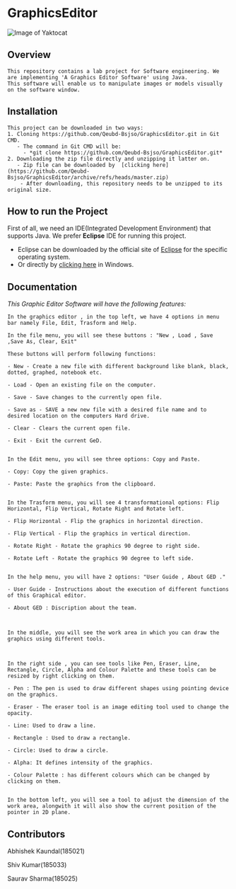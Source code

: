 # GraphicsEditor
![Image of Yaktocat](/images/backgrounds/notebook.png)
## Overview
```
This repository contains a lab project for Software engineering. We are implementing 'A Graphics Editor Software' using Java.
This software will enable us to manipulate images or models visually on the software window. 
```


## Installation
```
This project can be downloaded in two ways:
1. Cloning https://github.com/Qeubd-Bsjso/GraphicsEditor.git in Git CMD.
   - The command in Git CMD will be:
     - *git clone https://github.com/Qeubd-Bsjso/GraphicsEditor.git*
2. Downloading the zip file directly and unzipping it latter on.
   - Zip file can be downloaded by  [clicking here](https://github.com/Qeubd-Bsjso/GraphicsEditor/archive/refs/heads/master.zip)
    - After downloading, this repository needs to be unzipped to its original size.
```    

## How to run the Project

First of all, we need an IDE(Integrated Development Environment) that supports Java.
We prefer **Eclipse** IDE for running this project.
- Eclipse can be downloaded by the official site of [Eclipse](https://www.eclipse.org) for the specific operating system.
- Or directly by [clicking here](https://www.eclipse.org/downloads/download.php?file=/oomph/epp/2021-03/R/eclipse-inst-jre-win64.exe) in Windows.

## Documentation
*This Graphic Editor Software will have the following features:*
```
In the graphics editor , in the top left, we have 4 options in menu bar namely File, Edit, Trasform and Help.

In the file menu, you will see these buttons : "New , Load , Save ,Save As, Clear, Exit" 

These buttons will perform following functions:

- New - Create a new file with different background like blank, black, dotted, graphed, notebook etc.

- Load - Open an existing file on the computer.

- Save - Save changes to the currently open file.

- Save as - SAVE a new new file with a desired file name and to desired location on the computers Hard drive.

- Clear - Clears the current open file.

- Exit - Exit the current GeD.


In the Edit menu, you will see three options: Copy and Paste.

- Copy: Copy the given graphics.

- Paste: Paste the graphics from the clipboard.


In the Trasform menu, you will see 4 transformational options: Flip Horizontal, Flip Vertical, Rotate Right and Rotate left.

- Flip Horizontal - Flip the graphics in horizontal direction.

- Flip Vertical - Flip the graphics in vertical direction.
 
- Rotate Right - Rotate the graphics 90 degree to right side.

- Rotate Left - Rotate the graphics 90 degree to left side.


In the help menu, you will have 2 options: "User Guide , About GED ."

- User Guide - Instructions about the execution of different functions of this Graphical editor.

- About GED : Discription about the team.



In the middle, you will see the work area in which you can draw the graphics using different tools.



In the right side , you can see tools like Pen, Eraser, Line, Rectangle, Circle, Alpha and Colour Palette and these tools can be resized by right clicking on them.

- Pen : The pen is used to draw different shapes using pointing device on the graphics.

- Eraser - The eraser tool is an image editing tool used to change the opacity.

- Line: Used to draw a line.

- Rectangle : Used to draw a rectangle.

- Circle: Used to draw a circle.

- Alpha: It defines intensity of the graphics.

- Colour Palette : has different colours which can be changed by clicking on them.


In the bottom left, you will see a tool to adjust the dimension of the work area, alongwith it will also show the current position of the pointer in 2D plane.

```

## Contributors
Abhishek Kaundal(185021)

Shiv Kumar(185033)

Saurav Sharma(185025)
